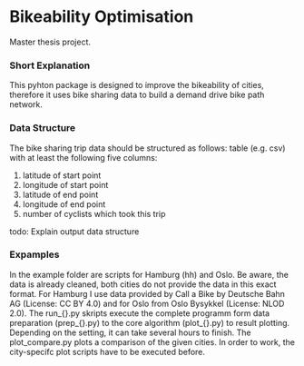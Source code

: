 # Bikeability Optimisation
Master thesis project.

### Short Explanation

This pyhton package is designed to improve the bikeability of cities, therefore it uses bike sharing data to build a demand drive bike path network.

### Data Structure

The bike sharing trip data should be structured as follows: table (e.g. csv) with at least the following five columns:
1. latitude of start point
2. longitude of start point
3. latitude of end point
4. longitude of end point
5. number of cyclists which took this trip

todo: Explain output data structure

### Expamples

In the example folder are scripts for Hamburg (hh) and Oslo. Be aware, the data is already cleaned, both cities do not provide the data in this exact format. For Hamburg I use data provided by Call a Bike by Deutsche Bahn AG (License: CC BY 4.0) and for Oslo from Oslo Bysykkel (License: NLOD 2.0). The run_{}.py skripts execute the complete programm form data preparation (prep_{}.py) to the core algorithm (plot_{}.py) to result plotting. Depending on the setting, it can take several hours to finish.
The plot_compare.py plots a comparison of the given cities. In order to work, the city-specifc plot scripts have to be executed before.
